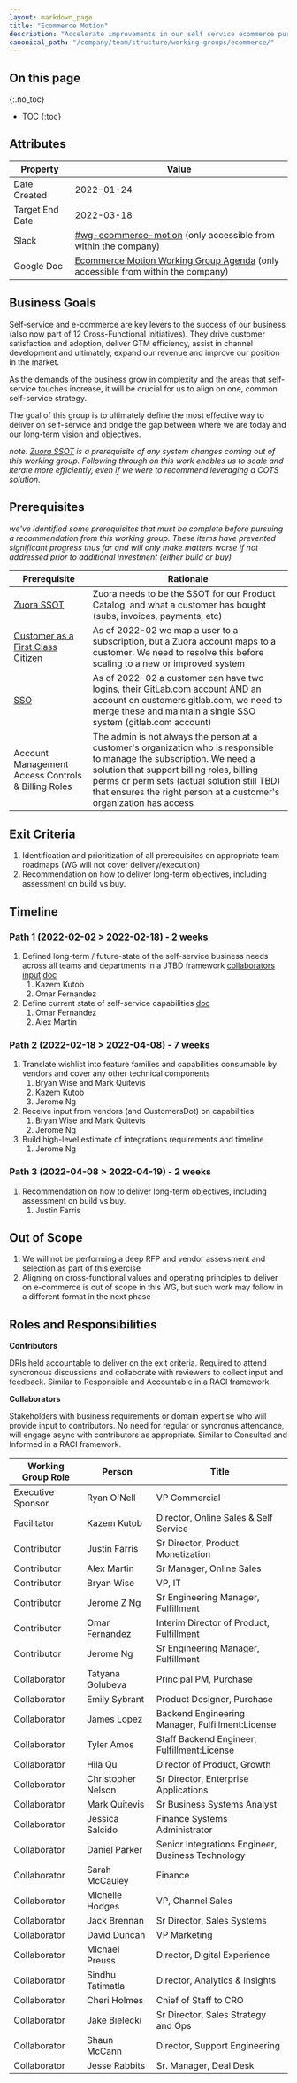 ```yaml
---
layout: markdown_page
title: "Ecommerce Motion"
description: "Accelerate improvements in our self service ecommerce purchasing experience"
canonical_path: "/company/team/structure/working-groups/ecommerce/"
---
```


## On this page
{:.no_toc}

- TOC
{:toc}

## Attributes

| Property        | Value           |
|-----------------|-----------------|
| Date Created    | 2022-01-24 |
| Target End Date | 2022-03-18 |
| Slack           | [#wg-ecommerce-motion](https://gitlab.slack.com/archives/C03012Y7UHH) (only accessible from within the company) |
| Google Doc      | [Ecommerce Motion Working Group Agenda](https://docs.google.com/document/d/1FoUek4p2ELwuQT4IY-nQof4ft2udG2Ks_jFQiIrn7is/edit#heading=h.hhbpi9bc829) (only accessible from within the company) |

## Business Goals

Self-service and e-commerce are key levers to the success of our business (also now part of 12 Cross-Functional Initiatives). They drive customer satisfaction and adoption, deliver GTM efficiency, assist in channel development and ultimately, expand our revenue and improve our position in the market.

As the demands of the business grow in complexity and the areas that self-service touches increase, it will be crucial for us to align on one, common self-service strategy.

The goal of this group is to ultimately define the most effective way to deliver on self-service and bridge the gap between where we are today and our long-term vision and objectives.

_note: [Zuora SSOT](https://gitlab.com/groups/gitlab-org/-/epics/4664) is a prerequisite of any system changes coming out of this working group. Following through on this work enables us to scale and iterate more efficiently, even if we were to recommend leveraging a COTS solution._

## Prerequisites
_we've identified some prerequisites that must be complete before pursuing a recommendation from this working group. These items have prevented significant progress thus far and will only make matters worse if not addressed prior to additional investment (either build or buy)_

| Prerequisite | Rationale |
| -------------| ----------|
| [Zuora SSOT](https://gitlab.com/groups/gitlab-org/-/epics/4664) | Zuora needs to be the SSOT for our Product Catalog, and what a customer has bought (subs, invoices, payments, etc) |
| [Customer as a First Class Citizen](https://gitlab.com/gitlab-org/customers-gitlab-com/-/issues/1874) | As of 2022-02 we map a user to a subscription, but a Zuora account maps to a customer. We need to resolve this before scaling to a new or improved system | 
| [SSO](gitlab-org/customers-gitlab-com#1868) | As of 2022-02 a customer can have two logins, their GitLab.com account AND an account on customers.gitlab.com, we need to merge these and maintain a single SSO system (gitlab.com account) |
| Account Management Access Controls & Billing Roles | The admin is not always the person at a customer's organization who is responsible to manage the subscription. We need a solution that support billing roles, billing perms or perm sets (actual solution still TBD) that ensures the right person at a customer's organization has access|


## Exit Criteria 

1. Identification and prioritization of all prerequisites on appropriate team roadmaps (WG will not cover delivery/execution)
1. Recommendation on how to deliver long-term objectives, including assessment on build vs buy.

## Timeline

### Path 1 (2022-02-02 > 2022-02-18) - 2 weeks
1. Defined long-term / future-state of the self-service business needs across all teams and departments in a JTBD framework [collaborators input](https://docs.google.com/spreadsheets/d/12dyu-mwO8lOPBFOWzGCbRd8RL3N0WHatPg7VWC6ljUo/edit#gid=1877539157) [doc](https://docs.google.com/spreadsheets/d/1fLrF03aXN_EOKcRQr09_Ik8UyegWwk355msSJUgZiNA/edit#gid=0)
    1. Kazem Kutob
    1. Omar Fernandez
1. Define current state of self-service capabilities [doc](https://docs.google.com/spreadsheets/d/1VUToeirsvW1KBfuRuz0Rx0buyBW4Mgv0jn7ufnSZhrU/edit#gid=1280279157)
    1. Omar Fernandez 
    1. Alex Martin 

### Path 2 (2022-02-18 > 2022-04-08) - 7 weeks
1. Translate wishlist into feature families and capabilities consumable by vendors and cover any other technical components
    1. Bryan Wise and Mark Quitevis
    1. Kazem Kutob
    1. Jerome Ng
1. Receive input from vendors (and CustomersDot) on capabilities
    1. Bryan Wise and Mark Quitevis
    1. Jerome Ng
1. Build high-level estimate of integrations requirements and timeline
    1. Jerome Ng

### Path 3 (2022-04-08 > 2022-04-19) - 2 weeks
1. Recommendation on how to deliver long-term objectives, including assessment on build vs buy. 
    1. Justin Farris



## Out of Scope
1. We will not be performing a deep RFP and vendor assessment and selection as part of this exercise
1. Aligning on cross-functional values and operating principles to deliver on e-commerce is out of scope in this WG, but such work may follow in a different format in the next phase




## Roles and Responsibilities

**Contributors**

DRIs held accountable to deliver on the exit criteria. Required to attend syncronous discussions and collaborate with reviewers to collect input and feedback. Similar to Responsible and Accountable in a RACI framework. 

**Collaborators**

Stakeholders with business requirements or domain expertise who will provide input to contributors. No need for regular or syncronus attendance, will engage async with contributors as appropriate. Similar to Consulted and Informed in a RACI framework.


| Working Group Role    | Person                | Title                                           |
|-----------------------|-----------------------|-------------------------------------------------|
| Executive Sponsor | Ryan O'Nell | VP Commercial |
| Facilitator | Kazem Kutob | Director, Online Sales & Self Service |
| Contributor | Justin Farris | Sr Director, Product Monetization |
| Contributor | Alex Martin | Sr Manager, Online Sales |
| Contributor | Bryan Wise | VP, IT |
| Contributor | Jerome Z Ng | Sr Engineering Manager, Fulfillment |
| Contributor | Omar Fernandez | Interim Director of Product, Fulfillment | 
| Contributor | Jerome Ng | Sr Engineering Manager, Fulfillment |
| Collaborator | Tatyana Golubeva | Principal PM, Purchase |
| Collaborator | Emily Sybrant | Product Designer, Purchase |
| Collaborator | James Lopez | Backend Engineering Manager, Fulfillment:License |
| Collaborator | Tyler Amos | Staff Backend Engineer, Fulfillment:License |
| Collaborator | Hila Qu | Director of Product, Growth |
| Collaborator | Christopher Nelson | Sr Director, Enterprise Applications |
| Collaborator | Mark Quitevis | Sr Business Systems Analyst |
| Collaborator | Jessica Salcido | Finance Systems Administrator |
| Collaborator | Daniel Parker | Senior Integrations Engineer, Business Technology |
| Collaborator | Sarah McCauley | Finance |
| Collaborator | Michelle Hodges | VP, Channel Sales |
| Collaborator | Jack Brennan | Sr Director, Sales Systems |
| Collaborator | David Duncan | VP Marketing |
| Collaborator | Michael Preuss | Director, Digital Experience |
| Collaborator | Sindhu Tatimatla | Director, Analytics & Insights |
| Collaborator | Cheri Holmes | Chief of Staff to CRO |
| Collaborator | Jake Bielecki | Sr Director, Sales Strategy and Ops |
| Collaborator | Shaun McCann | Director, Support Engineering | 
| Collaborator | Jesse Rabbits | Sr. Manager, Deal Desk | 
